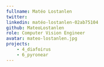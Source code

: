 ```yaml
---
fullname: Matéo Lostanlen
twitter:
linkedin: matéo-lostanlen-02ab75104
github: MateoLostanlen
role: Computer Vision Engineer
avatar: mateo-lostanlen.jpg
projects:
    - 4_diafoirus
    - 6_pyronear
---
```

